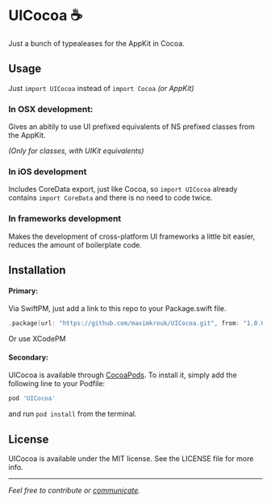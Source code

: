 # UICocoa ☕️

Just a bunch of typealeases for the AppKit in Cocoa.

## Usage

Just `import UICocoa` instead of `import Cocoa` _(or AppKit)_

### In OSX development:

Gives an abitily to use UI prefixed equivalents of NS prefixed classes from the AppKit.

_(Only for classes, with UIKit equivalents)_

### In iOS development

Includes CoreData export, just like Cocoa, so `import UICocoa` already contains `import CoreData` and there is no need to code twice.

### In frameworks development

Makes the development of cross-platform UI frameworks a little bit easier, reduces the amount of boilerplate code.

## Installation

#### Primary:

Via SwiftPM, just add a link to this repo to your Package.swift file.

```swift
.package(url: "https://github.com/maximkrouk/UICocoa.git", from: "1.0.0")
```

Or use XCodePM

#### Secondary:

UICocoa is available through [CocoaPods](https://cocoapods.org). To install it, simply add the following line to your Podfile:

```ruby
pod 'UICocoa'
```

and run `pod install` from the terminal.

## License

UICocoa is available under the MIT license. See the LICENSE file for more info.

---

*Feel free to contribute or [communicate](https://twitter.com/maximkrouk).*